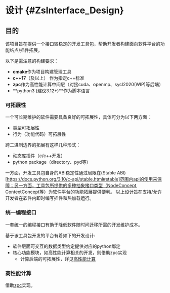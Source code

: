 # 设计 {#ZsInterface_Design}

## 目的
该项目旨在提供一个接口较稳定的开发工具包，帮助开发者构建面向软件平台的功能结点/插件拓展。

以下是需注意的构建要求：
- **cmake**作为项目构建管理工具
- **c++17**（及以上） 作为指定c++标准
- **zpc**作为高性能计算中间层（对接cuda、openmp、sycl2020(WIP)等后端）
- **python3 (建议3.12+)**作为脚本语言

### 可拓展性
一个可长期维护的软件需要具备良好的可拓展性，具体可分为以下两方面：

- 类型可拓展性
- 行为（功能代码）可拓展性

跨二进制边界的拓展有这样几种形式：
- 动态库插件（c/c++开发）
- python package（directory、pyd等）

一方面，开发工具包自身的ABI稳定性通过局限在(Stable ABI)[https://docs.python.org/3.10/c-api/stable.html#stable]范围内api的使用来保障；另一方面，工具包所提供的多种抽象接口类型（NodeConcept, ContextConcept等）为软件平台的功能拓展提供便利。
以上设计旨在支持/允许开发者在软件内即时编写插件和热加载运行。


### 统一编程接口
一套统一的编程接口有助于降低软件随时间迁移所需的开发维护成本。

基于该工具包开发的平台有着如下的开发设计:
- 软件层面可交互的数据类型约定提供对应的python绑定
- 核心功能模块，如高性能计算相关的开发，则借助zpc实现
	- 计算后端的可拓展性，详见[高性能计算](#高性能计算)

### 高性能计算
借助[zpc](https://github.com/zenustech/zpc)实现。